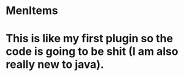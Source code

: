 # MenItems
# This is like my first plugin so the code is going to be shit (I am also really new to java).
